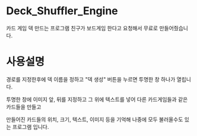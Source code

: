 # Deck_Shuffler_Engine
카드 게임 덱 만드는 프로그램
친구가 보드게임 한다고 요청해서 무료로 만들어줬습니다.


# 사용설명
경로를 지정한후에 덱 이름을 정하고 "덱 생성" 버튼을 누르면 투명한 창 하나가 열립니다.

투명한 창에 이미지 앞, 뒤를 지정하고 그 위에 텍스트를 넣어 다른 카드게임들과 같은 카드들을 만들고 

만들어진 카드들의 위치, 크기, 텍스트, 이미지 등을 기억해 나중에 모두 불러올수도 있는 프로그램 입니다.
